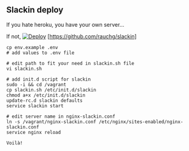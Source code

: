 
## Slackin deploy

If you hate heroku, you have your own server...

If not, [![Deploy](https://www.herokucdn.com/deploy/button.svg)](https://heroku.com/deploy?template=https://github.com/rauchg/slackin/tree/master)
[https://github.com/rauchg/slackin]

```
cp env.example .env
# add values to .env file

# edit path to fit your need in slackin.sh file
vi slackin.sh

# add init.d script for slackin
sudo -i && cd /vagrant
cp slackin.sh /etc/init.d/slackin
chmod a+x /etc/init.d/slackin
update-rc.d slackin defaults
service slackin start

# edit server name in nginx-slackin.conf
ln -s /vagrant/nginx-slackin.conf /etc/nginx/sites-enabled/nginx-slackin.conf
service nginx reload

Voilà!

```